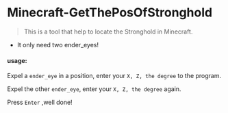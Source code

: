 # Minecraft-GetThePosOfStronghold



> This is a tool that help to locate the Stronghold in Minecraft.

- It only need two ender_eyes!

#### usage:

Expel a `ender_eye` in a position, enter your `X, Z, the degree` to the program.

Expel the other `ender_eye`, enter your `X, Z, the degree` again.

Press `Enter` ,well done!
